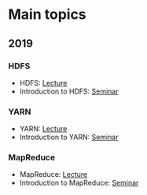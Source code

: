 # Main topics

## 2019

### HDFS 
- HDFS: [Lecture](https://github.com/BigDataProcSystems/Lectures/blob/master/BigData_HDFS.pdf)
- Introduction to HDFS: [Seminar](docs/hdfs_basics.md)

### YARN
- YARN: [Lecture](https://github.com/BigDataProcSystems/Lectures/blob/master/BigData_YARN.pdf)
- Introduction to YARN: [Seminar](docs/yarn_basics.md)

### MapReduce
- MapReduce: [Lecture](https://github.com/BigDataProcSystems/Lectures/blob/master/BigData_MapReduce.pdf)
- Introduction to MapReduce: [Seminar](docs/mapreduce_basics.md)

